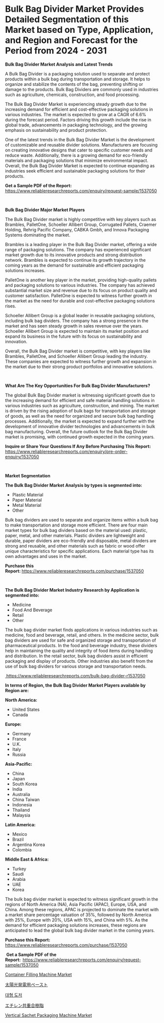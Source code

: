 <p><h1>Bulk Bag Divider Market Provides Detailed Segmentation of this Market based on Type, Application, and Region and Forecast for the Period from 2024 - 2031</h1></p><p><strong>Bulk Bag Divider Market Analysis and Latest Trends</strong></p>
<p><p>A Bulk Bag Divider is a packaging solution used to separate and protect products within a bulk bag during transportation and storage. It helps to organize and stabilize the contents of the bag, preventing shifting or damage to the products. Bulk Bag Dividers are commonly used in industries such as agriculture, chemicals, construction, and food processing.</p><p>The Bulk Bag Divider Market is experiencing steady growth due to the increasing demand for efficient and cost-effective packaging solutions in various industries. The market is expected to grow at a CAGR of 6.6% during the forecast period. Factors driving this growth include the rise in global trade, advancements in packaging technology, and the growing emphasis on sustainability and product protection.</p><p>One of the latest trends in the Bulk Bag Divider Market is the development of customizable and reusable divider solutions. Manufacturers are focusing on creating innovative designs that cater to specific customer needs and reduce waste. Additionally, there is a growing demand for eco-friendly materials and packaging solutions that minimize environmental impact. Overall, the Bulk Bag Divider Market is expected to continue expanding as industries seek efficient and sustainable packaging solutions for their products.</p></p>
<p><strong>Get a Sample PDF of the Report:&nbsp;</strong> <a href="https://www.reliableresearchreports.com/enquiry/request-sample/1537050">https://www.reliableresearchreports.com/enquiry/request-sample/1537050</a></p>
<p>&nbsp;</p>
<p><strong>Bulk Bag Divider Major Market Players</strong></p>
<p><p>The Bulk Bag Divider market is highly competitive with key players such as Brambles, PalletOne, Schoeller Allibert Group, Corrugated Pallets, Craemer Holding, Rehrig Pacific Company, CABKA Gmbh, and Innova Packaging Systems dominating the market.</p><p>Brambles is a leading player in the Bulk Bag Divider market, offering a wide range of packaging solutions. The company has experienced significant market growth due to its innovative products and strong distribution network. Brambles is expected to continue its growth trajectory in the coming years as the demand for sustainable and efficient packaging solutions increases.</p><p>PalletOne is another key player in the market, providing high-quality pallets and packaging solutions to various industries. The company has achieved substantial market size and revenue due to its focus on product quality and customer satisfaction. PalletOne is expected to witness further growth in the market as the need for durable and cost-effective packaging solutions rises.</p><p>Schoeller Allibert Group is a global leader in reusable packaging solutions, including bulk bag dividers. The company has a strong presence in the market and has seen steady growth in sales revenue over the years. Schoeller Allibert Group is expected to maintain its market position and expand its business in the future with its focus on sustainability and innovation.</p><p>Overall, the Bulk Bag Divider market is competitive, with key players like Brambles, PalletOne, and Schoeller Allibert Group leading the industry. These companies are expected to witness further growth and expansion in the market due to their strong product portfolios and innovative solutions.</p></p>
<p>&nbsp;</p>
<p><strong>What Are The Key Opportunities For Bulk Bag Divider Manufacturers?</strong></p>
<p><p>The global Bulk Bag Divider market is witnessing significant growth due to the increasing demand for efficient and safe material handling solutions in various industries such as agriculture, construction, and mining. The market is driven by the rising adoption of bulk bags for transportation and storage of goods, as well as the need for organized and secure bulk bag handling processes. Additionally, the market is expected to expand further with the development of innovative divider technologies and advancements in bulk bag manufacturing. Overall, the future outlook for the Bulk Bag Divider market is promising, with continued growth expected in the coming years.</p></p>
<p><strong>Inquire or Share Your Questions If Any Before Purchasing This Report:</strong> <a href="https://www.reliableresearchreports.com/enquiry/pre-order-enquiry/1537050">https://www.reliableresearchreports.com/enquiry/pre-order-enquiry/1537050</a></p>
<p>&nbsp;</p>
<p><strong>Market Segmentation</strong></p>
<p><strong>The Bulk Bag Divider Market Analysis by types is segmented into:</strong></p>
<p><ul><li>Plastic Material</li><li>Paper Material</li><li>Metal Material</li><li>Other</li></ul></p>
<p><p>Bulk bag dividers are used to separate and organize items within a bulk bag to make transportation and storage more efficient. There are four main market types for bulk bag dividers based on the material used: plastic, paper, metal, and other materials. Plastic dividers are lightweight and durable, paper dividers are eco-friendly and disposable, metal dividers are strong and reusable, and other materials such as fabric or wood offer unique characteristics for specific applications. Each material type has its own advantages and uses in the market.</p></p>
<p><strong>Purchase this Report:&nbsp;</strong><a href="https://www.reliableresearchreports.com/purchase/1537050">https://www.reliableresearchreports.com/purchase/1537050</a></p>
<p>&nbsp;</p>
<p><strong>The Bulk Bag Divider Market Industry Research by Application is segmented into:</strong></p>
<p><ul><li>Medicine</li><li>Food And Beverage</li><li>Retail</li><li>Other</li></ul></p>
<p><p>The bulk bag divider market finds applications in various industries such as medicine, food and beverage, retail, and others. In the medicine sector, bulk bag dividers are used for safe and organized storage and transportation of pharmaceutical products. In the food and beverage industry, these dividers help in maintaining the quality and integrity of food items during handling and distribution. In the retail sector, bulk bag dividers assist in efficient packaging and display of products. Other industries also benefit from the use of bulk bag dividers for various storage and transportation needs.</p></p>
<p><a href="https://www.reliableresearchreports.com/bulk-bag-divider-r1537050">&nbsp;https://www.reliableresearchreports.com/bulk-bag-divider-r1537050</a></p>
<p><strong>In terms of Region, the Bulk Bag Divider Market Players available by Region are:</strong></p>
<p>
    <p> <strong> North America: </strong>
        <ul>
            <li>United States</li>
            <li>Canada</li>
        </ul>
        </p> 
    <p> <strong> Europe: </strong>
        <ul>
            <li>Germany</li>
            <li>France</li>
            <li>U.K.</li>
            <li>Italy</li>
            <li>Russia</li>
        </ul>
        </p> 
    <p> <strong> Asia-Pacific: </strong>
        <ul>
            <li>China</li>
            <li>Japan</li>
            <li>South Korea</li>
            <li>India</li>
            <li>Australia</li>
            <li>China Taiwan</li>
            <li>Indonesia</li>
            <li>Thailand</li>
            <li>Malaysia</li>
        </ul>
        </p> 
    <p> <strong> Latin America: </strong>
        <ul>
            <li>Mexico</li>
            <li>Brazil</li>
            <li>Argentina Korea</li>
            <li>Colombia</li>
        </ul>
        </p> 
    <p> <strong> Middle East & Africa: </strong>
        <ul>
            <li>Turkey</li>
            <li>Saudi</li>
            <li>Arabia</li>
            <li>UAE</li>
            <li>Korea</li>
        </ul>
    </p>
    </p>
<p><p>The bulk bag divider market is expected to witness significant growth in the regions of North America (NA), Asia Pacific (APAC), Europe, USA, and China. Among these regions, APAC is projected to dominate the market with a market share percentage valuation of 35%, followed by North America with 25%, Europe with 20%, USA with 15%, and China with 5%. As the demand for efficient packaging solutions increases, these regions are anticipated to lead the global bulk bag divider market in the coming years.</p></p>
<p><strong>Purchase this Report: </strong><a href="https://www.reliableresearchreports.com/purchase/1537050">https://www.reliableresearchreports.com/purchase/1537050</a></p>
<p>&nbsp;<strong>Get a Sample PDF of the Report:&nbsp;&nbsp;</strong><a href="https://www.reliableresearchreports.com/enquiry/request-sample/1537050">https://www.reliableresearchreports.com/enquiry/request-sample/1537050</a></p>
<p><strong></strong></p>
<p><p><a href="https://github.com/jodemen/Market-Research-Report-List-3/blob/main/container-filling-machine-market.md">Container Filling Machine Market</a></p><p><a href="https://github.com/gfggqjbfys368009/Market-Research-Report-List-2/blob/main/1397814162488.md">太陽光発電用ペースト</a></p><p><a href="https://github.com/vsr06p4p49/Market-Research-Report-List-2/blob/main/7053822174946.md">대형 도저</a></p><p><a href="https://github.com/vlcostes/Market-Research-Report-List-2/blob/main/2792244162489.md">エチレン共重合樹脂</a></p><p><a href="https://github.com/marloy8/Market-Research-Report-List-5/blob/main/vertical-sachet-packaging-machine-market.md">Vertical Sachet Packaging Machine Market</a></p></p>